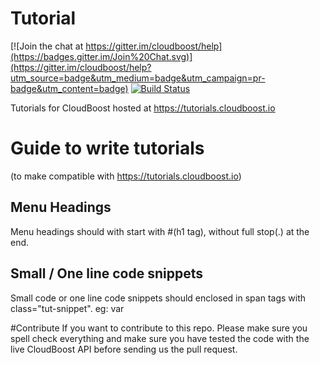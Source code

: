 # Tutorial

[![Join the chat at https://gitter.im/cloudboost/help](https://badges.gitter.im/Join%20Chat.svg)](https://gitter.im/cloudboost/help?utm_source=badge&utm_medium=badge&utm_campaign=pr-badge&utm_content=badge) [![Build Status](http://cbjenkins.cloudapp.net:8080/buildStatus/icon?job=CbTutorial)](http://cbjenkins.cloudapp.net:8080/job/CbTutorial/)


Tutorials for CloudBoost hosted at https://tutorials.cloudboost.io

# Guide to write tutorials
(to make compatible with https://tutorials.cloudboost.io)

## Menu Headings
Menu headings should with start with #(h1 tag), without full stop(.) at the end.

## Small / One line code snippets
Small code or one line code snippets should enclosed in span tags with class="tut-snippet".
eg: <span class="tut-snippet">var </span>

#Contribute
If you want to contribute to this repo. Please make sure you spell check everything and make sure you have tested the code with the live CloudBoost API before sending us the pull request.
